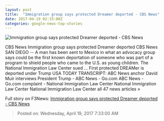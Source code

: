 ```yaml
---
layout: post
title:  "Immigration group says protected Dreamer deported - CBS News"
date: 2017-04-19 02:33:00Z
categories: google-news-top-stories
---
```


![Immigration group says protected Dreamer deported - CBS News](http://cbsnews1.cbsistatic.com/hub/i/2017/04/19/87be892a-63bf-4878-8238-36dd88b28bfd/juan-manuel-montes-deported-2014-4-18.jpg)

CBS News Immigration group says protected Dreamer deported CBS News SAN DIEGO -- A man has been sent to Mexico in what an advocacy group says could be the first known deportation of someone who was part of a program to shield people who came to the U.S. as young children. The National Immigration Law Center sued ... First protected DREAMer is deported under Trump USA TODAY TRANSCRIPT: ABC News anchor David Muir interviews President Trump - ABC News - Go.com ABC News - Go.com complaint - National Immigration Law Center National Immigration Law Center National Immigration Law Center all 47 news articles »


Full story on F3News: [Immigration group says protected Dreamer deported - CBS News](http://www.f3nws.com/n/4ZhmUE)

> Posted on: Wednesday, April 19, 2017 7:33:00 AM
